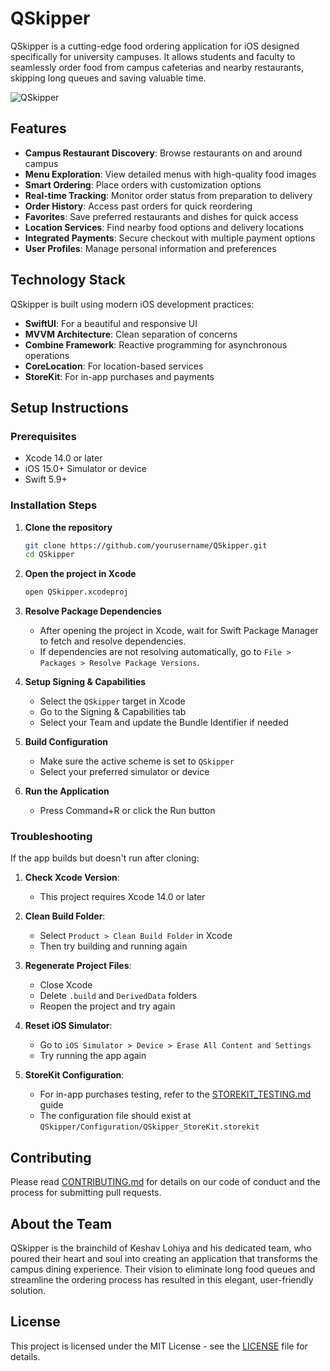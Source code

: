 # QSkipper

QSkipper is a cutting-edge food ordering application for iOS designed specifically for university campuses. It allows students and faculty to seamlessly order food from campus cafeterias and nearby restaurants, skipping long queues and saving valuable time.

![QSkipper](https://github.com/yourusername/QSkipper/blob/main/QSkipper/Assets.xcassets/AppIcon.appiconset/1024.png)

## Features

- **Campus Restaurant Discovery**: Browse restaurants on and around campus
- **Menu Exploration**: View detailed menus with high-quality food images
- **Smart Ordering**: Place orders with customization options
- **Real-time Tracking**: Monitor order status from preparation to delivery 
- **Order History**: Access past orders for quick reordering
- **Favorites**: Save preferred restaurants and dishes for quick access
- **Location Services**: Find nearby food options and delivery locations
- **Integrated Payments**: Secure checkout with multiple payment options
- **User Profiles**: Manage personal information and preferences

## Technology Stack

QSkipper is built using modern iOS development practices:

- **SwiftUI**: For a beautiful and responsive UI
- **MVVM Architecture**: Clean separation of concerns
- **Combine Framework**: Reactive programming for asynchronous operations
- **CoreLocation**: For location-based services
- **StoreKit**: For in-app purchases and payments

## Setup Instructions

### Prerequisites
- Xcode 14.0 or later
- iOS 15.0+ Simulator or device
- Swift 5.9+

### Installation Steps

1. **Clone the repository**
   ```bash
   git clone https://github.com/yourusername/QSkipper.git
   cd QSkipper
   ```

2. **Open the project in Xcode**
   ```bash
   open QSkipper.xcodeproj
   ```

3. **Resolve Package Dependencies**
   - After opening the project in Xcode, wait for Swift Package Manager to fetch and resolve dependencies.
   - If dependencies are not resolving automatically, go to `File > Packages > Resolve Package Versions`.

4. **Setup Signing & Capabilities**
   - Select the `QSkipper` target in Xcode
   - Go to the Signing & Capabilities tab
   - Select your Team and update the Bundle Identifier if needed

5. **Build Configuration**
   - Make sure the active scheme is set to `QSkipper`
   - Select your preferred simulator or device

6. **Run the Application**
   - Press Command+R or click the Run button

### Troubleshooting

If the app builds but doesn't run after cloning:

1. **Check Xcode Version**:
   - This project requires Xcode 14.0 or later

2. **Clean Build Folder**:
   - Select `Product > Clean Build Folder` in Xcode
   - Then try building and running again

3. **Regenerate Project Files**:
   - Close Xcode
   - Delete `.build` and `DerivedData` folders
   - Reopen the project and try again

4. **Reset iOS Simulator**:
   - Go to `iOS Simulator > Device > Erase All Content and Settings`
   - Try running the app again

5. **StoreKit Configuration**:
   - For in-app purchases testing, refer to the [STOREKIT_TESTING.md](STOREKIT_TESTING.md) guide
   - The configuration file should exist at `QSkipper/Configuration/QSkipper_StoreKit.storekit`

## Contributing

Please read [CONTRIBUTING.md](CONTRIBUTING.md) for details on our code of conduct and the process for submitting pull requests.

## About the Team

QSkipper is the brainchild of Keshav Lohiya and his dedicated team, who poured their heart and soul into creating an application that transforms the campus dining experience. Their vision to eliminate long food queues and streamline the ordering process has resulted in this elegant, user-friendly solution.

## License

This project is licensed under the MIT License - see the [LICENSE](LICENSE) file for details. 